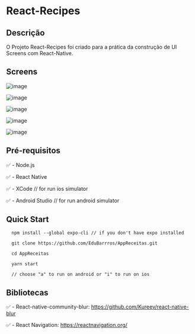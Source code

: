 # React-Recipes

## Descrição

O Projeto React-Recipes foi criado para a prática da construção de UI Screens com React-Native.

## Screens

![image](https://user-images.githubusercontent.com/74619318/168403204-cbc2277c-f9a4-4f66-90c8-effe35635818.png)

![image](https://user-images.githubusercontent.com/74619318/168403236-3a7ef2ff-cc89-43c9-bbbd-f32a3c06f72d.png)

![image](https://user-images.githubusercontent.com/74619318/168403249-db3543b7-476c-401d-b86a-5a605f96f8cb.png)

![image](https://user-images.githubusercontent.com/74619318/168403266-10f09fe3-eef5-4fa6-9f79-30c3482a323e.png)

![image](https://user-images.githubusercontent.com/74619318/168403283-e5b18c80-de79-473f-aa65-1a52e6bf3596.png)



## Pré-requisitos

:white_check_mark: - Node.js

:white_check_mark: - React Native

:white_check_mark: - XCode // for run ios simulator

:white_check_mark: - Android Studio // for run android simulator

## Quick Start

```
  npm install --global expo-cli // if you don't have expo installed
   
  git clone https://github.com/EduBarrros/AppReceitas.git
  
  cd AppReceitas
  
  yarn start
  
  // choose "a" to run on android or "i" to run on ios
```

## Bibliotecas

:white_check_mark: - React-native-community-blur: https://github.com/Kureev/react-native-blur

:white_check_mark: - React Navigation: https://reactnavigation.org/








